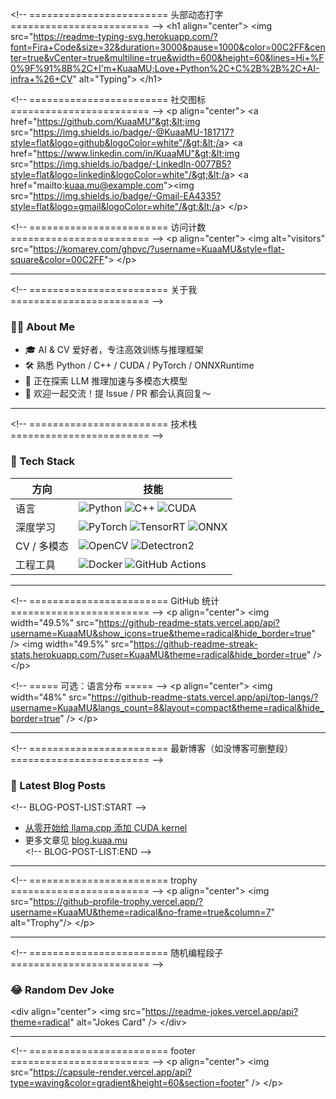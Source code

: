&lt;!-- ======================== 头部动态打字 ======================== --&gt;
&lt;h1 align="center"&gt;
  &lt;img src="https://readme-typing-svg.herokuapp.com/?font=Fira+Code&size=32&duration=3000&pause=1000&color=00C2FF&center=true&vCenter=true&multiline=true&width=600&height=60&lines=Hi+%F0%9F%91%8B%2C+I'm+KuaaMU;Love+Python%2C+C%2B%2B%2C+AI-infra+%26+CV" alt="Typing"&gt;
&lt;/h1&gt;

&lt;!-- ======================== 社交图标 ======================== --&gt;
&lt;p align="center"&gt;
  &lt;a href="https://github.com/KuaaMU"&gt;&lt;img src="https://img.shields.io/badge/-@KuaaMU-181717?style=flat&logo=github&logoColor=white"/&gt;&lt;/a&gt;
  &lt;a href="https://www.linkedin.com/in/KuaaMU"&gt;&lt;img src="https://img.shields.io/badge/-LinkedIn-0077B5?style=flat&logo=linkedin&logoColor=white"/&gt;&lt;/a&gt;
  &lt;a href="mailto:kuaa.mu@example.com"&gt;&lt;img src="https://img.shields.io/badge/-Gmail-EA4335?style=flat&logo=gmail&logoColor=white"/&gt;&lt;/a&gt;
&lt;/p&gt;

&lt;!-- ======================== 访问计数 ======================== --&gt;
&lt;p align="center"&gt;
  &lt;img alt="visitors" src="https://komarev.com/ghpvc/?username=KuaaMU&style=flat-square&color=00C2FF"&gt;
&lt;/p&gt;

---

&lt;!-- ======================== 关于我 ======================== --&gt;
### 🙋‍♂️ About Me
- 🎓 AI & CV 爱好者，专注高效训练与推理框架  
- 🛠️ 熟悉 Python / C++ / CUDA / PyTorch / ONNXRuntime  
- 🌱 正在探索 LLM 推理加速与多模态大模型  
- 🤝 欢迎一起交流！提 Issue / PR 都会认真回复～

---

&lt;!-- ======================== 技术栈 ======================== --&gt;
### 🧰 Tech Stack
| 方向        | 技能                                                         |
|-------------|--------------------------------------------------------------|
| 语言        | ![Python](https://img.shields.io/badge/-Python-3776AB?style=flat&logo=python&logoColor=white) ![C++](https://img.shields.io/badge/-C++-00599C?style=flat&logo=c%2B%2B&logoColor=white) ![CUDA](https://img.shields.io/badge/-CUDA-76B900?style=flat&logo=nvidia&logoColor=white) |
| 深度学习    | ![PyTorch](https://img.shields.io/badge/-PyTorch-EE4C2C?style=flat&logo=pytorch&logoColor=white) ![TensorRT](https://img.shields.io/badge/-TensorRT-76B900?style=flat&logo=nvidia&logoColor=white) ![ONNX](https://img.shields.io/badge/-ONNX-005CED?style=flat&logo=onnx&logoColor=white) |
| CV / 多模态 | ![OpenCV](https://img.shields.io/badge/-OpenCV-5C3EE8?style=flat&logo=opencv&logoColor=white) ![Detectron2](https://img.shields.io/badge/-Detectron2-4267C4?style=flat&logo=facebook&logoColor=white) |
| 工程工具    | ![Docker](https://img.shields.io/badge/-Docker-2496ED?style=flat&logo=docker&logoColor=white) ![GitHub Actions](https://img.shields.io/badge/-GitHub%20Actions-2088FF?style=flat&logo=github-actions&logoColor=white) |

---

&lt;!-- ======================== GitHub 统计 ======================== --&gt;
&lt;p align="center"&gt;
  &lt;img width="49.5%" src="https://github-readme-stats.vercel.app/api?username=KuaaMU&show_icons=true&theme=radical&hide_border=true" /&gt;
  &lt;img width="49.5%" src="https://github-readme-streak-stats.herokuapp.com/?user=KuaaMU&theme=radical&hide_border=true" /&gt;
&lt;/p&gt;

&lt;!-- ===== 可选：语言分布 ===== --&gt;
&lt;p align="center"&gt;
  &lt;img width="48%" src="https://github-readme-stats.vercel.app/api/top-langs/?username=KuaaMU&langs_count=8&layout=compact&theme=radical&hide_border=true" /&gt;
&lt;/p&gt;

---

&lt;!-- ======================== 最新博客（如没博客可删整段） ======================== --&gt;
### 📝 Latest Blog Posts
&lt;!-- BLOG-POST-LIST:START --&gt;
- [从零开始给 llama.cpp 添加 CUDA kernel](https://kuaa.mu/post/llama-cpp-cuda)  
- 更多文章见 [blog.kuaa.mu](https://kuaa.mu)  
&lt;!-- BLOG-POST-LIST:END --&gt;

---

&lt;!-- ========================  trophy ======================== --&gt;
&lt;p align="center"&gt;
  &lt;img src="https://github-profile-trophy.vercel.app/?username=KuaaMU&theme=radical&no-frame=true&column=7" alt="Trophy"/&gt;
&lt;/p&gt;

---

&lt;!-- ======================== 随机编程段子 ======================== --&gt;
### 😂 Random Dev Joke
&lt;div align="center"&gt;
  &lt;img src="https://readme-jokes.vercel.app/api?theme=radical" alt="Jokes Card" /&gt;
&lt;/div&gt;

---

&lt;!-- ========================  footer  ======================== --&gt;
&lt;p align="center"&gt;
  &lt;img src="https://capsule-render.vercel.app/api?type=waving&color=gradient&height=60&section=footer" /&gt;
&lt;/p&gt;
